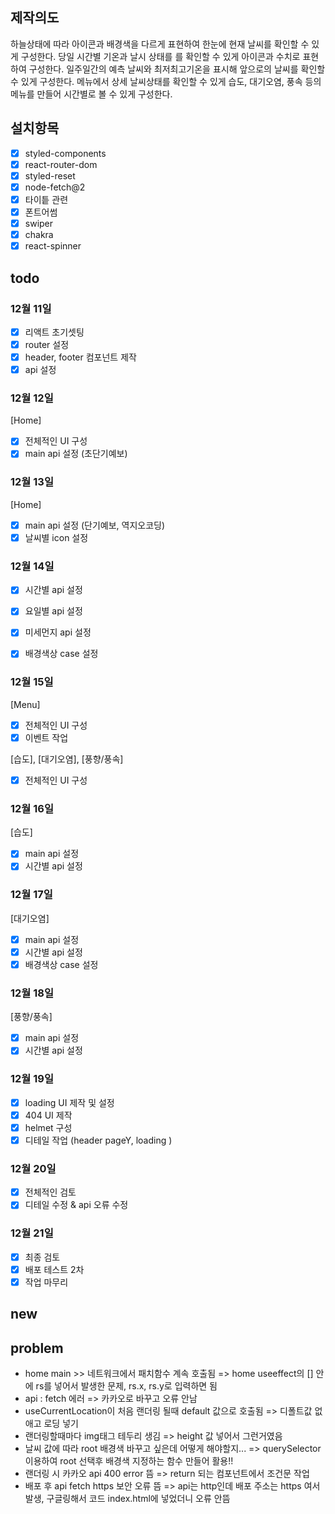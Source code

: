 ## 제작의도

하늘상태에 따라 아이콘과 배경색을 다르게 표현하여 한눈에 현재 날씨를 확인할 수 있게 구성한다.
당일 시간별 기온과 날시 상태를 를 확인할 수 있게 아이콘과 수치로 표현하여 구성한다.
일주일간의 예측 날씨와 최저최고기온을 표시해 앞으로의 날씨를 확인할 수 있게 구성한다.
메뉴에서 상세 날씨상태를 확인할 수 있게 습도, 대기오염, 풍속 등의 메뉴를 만들어 시간별로 볼 수 있게 구성한다.

## 설치항목

- [x] styled-components
- [x] react-router-dom
- [x] styled-reset
- [x] node-fetch@2
- [x] 타이틑 관련
- [x] 폰트어썸
- [x] swiper
- [x] chakra
- [x] react-spinner

## todo

### 12월 11일

- [x] 리액트 초기셋팅
- [x] router 설정
- [x] header, footer 컴포넌트 제작
- [x] api 설정

### 12월 12일

[Home]

- [x] 전체적인 UI 구성
- [x] main api 설정 (초단기예보)

### 12월 13일

[Home]

- [x] main api 설정 (단기예보, 역지오코딩)
- [x] 날씨별 icon 설정

### 12월 14일

- [x] 시간별 api 설정
- [x] 요일별 api 설정

- [x] 미세먼지 api 설정
- [x] 배경색상 case 설정

### 12월 15일

[Menu]

- [x] 전체적인 UI 구성
- [x] 이벤트 작업

[습도], [대기오염], [풍향/풍속]

- [x] 전체적인 UI 구성

### 12월 16일

[습도]

- [x] main api 설정
- [x] 시간별 api 설정

### 12월 17일

[대기오염]

- [x] main api 설정
- [x] 시간별 api 설정
- [x] 배경색상 case 설정

### 12월 18일

[풍향/풍속]

- [x] main api 설정
- [x] 시간별 api 설정

### 12월 19일

- [x] loading UI 제작 및 설정
- [x] 404 UI 제작
- [x] helmet 구성
- [x] 디테일 작업 (header pageY, loading )

### 12월 20일

- [x] 전체적인 검토
- [x] 디테일 수정 & api 오류 수정

### 12월 21일

- [x] 최종 검토
- [x] 배포 테스트 2차
- [x] 작업 마무리

## new

## problem

- home main >> 네트워크에서 패치함수 계속 호출됨 => home useeffect의 [] 안에 rs를 넣어서 발생한 문제, rs.x, rs.y로 입력하면 됨
- api : fetch 에러 => 카카오로 바꾸고 오류 안남
- useCurrentLocation이 처음 랜더링 될때 default 값으로 호출됨 => 디폴트값 없애고 로딩 넣기
- 랜더링할때마다 img태그 테두리 생김 => height 값 넣어서 그런거였음
- 날씨 값에 따라 root 배경색 바꾸고 싶은데 어떻게 해야할지... => querySelector 이용하여 root 선택후 배경색 지정하는 함수 만들어 활용!!
- 랜더링 시 카카오 api 400 error 뜸 => return 되는 컴포넌트에서 조건문 작업
- 배포 후 api fetch https 보안 오류 뜸 => api는 http인데 배포 주소는 https 여서 발생, 구글링해서 코드 index.html에 넣었더니 오류 안뜸
